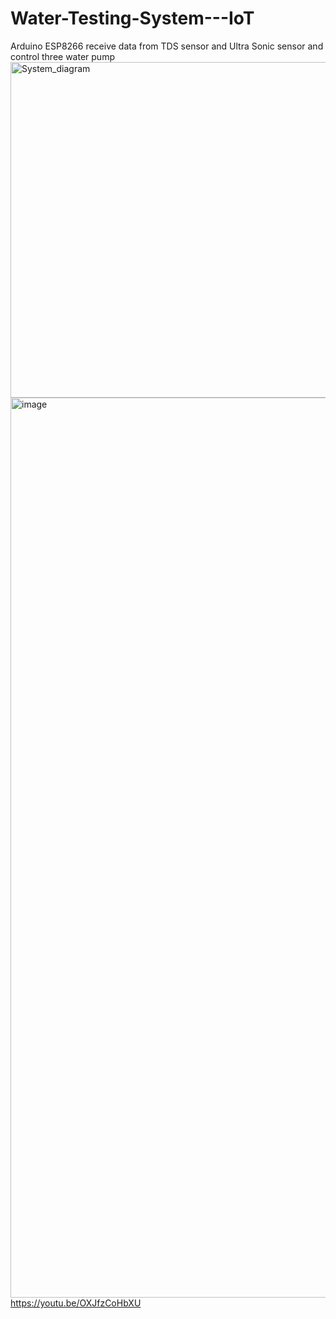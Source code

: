 # Water-Testing-System---IoT
Arduino ESP8266 receive data from TDS sensor and Ultra Sonic sensor and control three water pump
<img width="1097" height="537" alt="System_diagram" src="https://github.com/user-attachments/assets/0b890585-963b-44ad-911f-545ca97496e7" />
<img width="2560" height="1440" alt="image" src="https://github.com/user-attachments/assets/f3d57a2a-ae8f-45c7-bc6e-f0d3230be401" />
https://youtu.be/OXJfzCoHbXU
